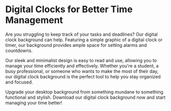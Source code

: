 <!--font:Poppins-->

# Digital Clocks for Better Time Management

Are you struggling to keep track of your tasks and deadlines? Our digital clock background can help. Featuring a simple graphic of a digital clock or timer, our background provides ample space for setting alarms and countdowns.

Our sleek and minimalist design is easy to read and use, allowing you to manage your time efficiently and effectively. Whether you're a student, a busy professional, or someone who wants to make the most of their day, our digital clock background is the perfect tool to help you stay organized and focused.

Upgrade your desktop background from something mundane to something functional and stylish. Download our digital clock background now and start managing your time better!

<!--

Write me markdown content of website with wallpaper:

"A wallpaper featuring a simple graphic of a digital clock or timer, with space for setting alarms and countdowns."

The header of the page should not be copy of the text but rather a real content of the website which is using this wallpaper.


---


# Time Your Tasks with our Clock Wallpaper

Enhance your productivity and time management skills with our clock wallpaper. This wallpaper features a simple graphic of a digital clock or timer, with ample space for setting alarms and countdowns.

Whether you're working on a project with tight deadlines or simply want to keep track of your daily tasks, our clock wallpaper is the perfect tool to help you stay organized and focused. With its sleek and minimalist design, it's easy to read and use, allowing you to manage your time efficiently and effectively.

So why settle for a boring desktop background when you can have a functional and stylish clock wallpaper? Download it now and start taking control of your time!


---


Heading should not include word "wallpaper". The website should not be about the wallpaper itself, wallpaper is just a related background, rewrite whole content.


---


# Manage Your Time Effectively with a Digital Clock Background

Are you struggling to stay on top of your tasks and deadlines? Do you find yourself constantly running out of time? Our digital clock background can help.

Featuring a simple graphic of a digital clock or timer, our background provides ample space for setting alarms and countdowns. With its sleek and minimalist design, it's easy to read and use, allowing you to manage your time efficiently and effectively.

Whether you're a student trying to balance schoolwork and extracurricular activities, a busy professional juggling multiple projects, or simply someone who wants to make the most of their day, our digital clock background is the perfect tool to help you stay organized and focused.

So why settle for a boring desktop background when you can have a functional and stylish digital clock background? Download it now and start taking control of your time!


---


Heading is too long, rewrite whole content.


---


# Enhance Your Time Management with a Digital Clock Background

Struggling to stay on top of your tasks and deadlines? Our digital clock background can help. With a simple graphic of a digital clock or timer, our background provides ample space for setting alarms and countdowns.

Our sleek and minimalist design makes it easy to read and use, allowing you to manage your time efficiently and effectively. Whether you're a student, a busy professional, or someone who wants to make the most of their day, our digital clock background is the perfect tool to help you stay organized and focused.

Don't settle for a boring desktop background that doesn't serve any purpose. Download our functional and stylish digital clock background now and take control of your time management!


---


Heading is too long, rewrite whole content.


---


# Manage Your Time Better with a Digital Clock Background

Are you struggling to keep track of your tasks and deadlines? Our digital clock background can help. Featuring a simple graphic of a digital clock or timer, our background provides ample space for setting alarms and countdowns.

Our sleek and minimalist design is easy to read and use, allowing you to manage your time efficiently and effectively. Whether you're a student, a busy professional, or someone who wants to make the most of their day, our digital clock background is the perfect tool to help you stay organized and focused.

Upgrade your desktop background from something mundane to something functional and stylish. Download our digital clock background now and start managing your time better!


---


Write me a Google font which is best fitting for the website.

Pick from the list:
- Futura
- Montserrat
- Open Sans
- IBM Plex Sans
- Lobster
- Barlow Condensed
- Poppins
- Raleway
- Inter
- Exo 2
- Playfair Display
- Orbitron
- Roboto
- Great Vibes
- Alegreya
- Lato
- Dancing Script


Write just the font name nothing else.


---


Poppins

-->
